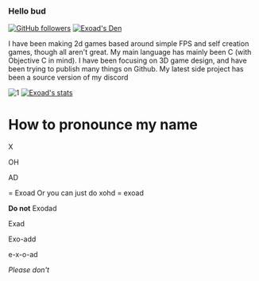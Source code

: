 ### Hello bud
[![GitHub followers](https://img.shields.io/github/followers/exoad.svg?style=social&label=Follow&maxAge=2592000)](https://github.com/exoad?tab=followers)
[![Exoad's Den](https://img.shields.io/discord/792194075599568926.svg?label=&logo=discord&logoColor=ffffff&color=7389D8&labelColor=6A7EC2)](https://discord.gg/akrWKWeN)

I have been making 2d games based around simple FPS and self creation games, though all aren't great. My main language has mainly been C (with Objective C in mind). I have been focusing on 3D game design, and have been trying to publish many things on Github. My latest side project has been a source version of my discord

![1](https://github-readme-stats.vercel.app/api/top-langs/?username=exoad&theme=blue-green)
[![Exoad's stats](https://github-readme-stats.vercel.app/api?username=exoad&theme=blue-green)](https://github.com/anuraghazra/github-readme-stats)

# How to pronounce my name
X

OH

AD

= Exoad
Or you can just do xohd = exoad

**Do not**
Exodad

Exad

Exo-add

e-x-o-ad

*Please don't*
